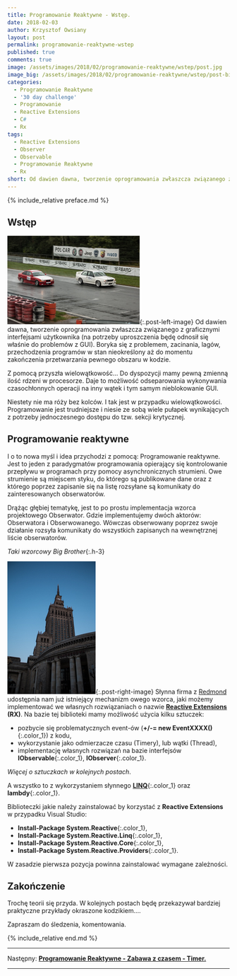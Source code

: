 ```yaml
---
title: Programowanie Reaktywne - Wstęp.
date: 2018-02-03
author: Krzysztof Owsiany
layout: post
permalink: programowanie-reaktywne-wstep
published: true
comments: true        
image: /assets/images/2018/02/programowanie-reaktywne/wstep/post.jpg
image_big: /assets/images/2018/02/programowanie-reaktywne/wstep/post-big.jpg
categories:
  - Programowanie Reaktywne
  - '30 day challenge'
  - Programowanie
  - Reactive Extensions
  - C#
  - Rx
tags:
  - Reactive Extensions
  - Observer
  - Observable
  - Programowanie Reaktywne
  - Rx
short: Od dawien dawna, tworzenie oprogramowania zwłaszcza związanego z graficznymi interfejsami użytkownika (na potrzeby uproszczenia będę odnosił się właśnie do problemów z GUI). Boryka się z problemem, zacinania...
---
```

{% include_relative preface.md %}

## Wstęp
[![Wyścig do sekcji krytycznej!][post]][post-big]{:.post-left-image}
Od dawien dawna, tworzenie oprogramowania zwłaszcza związanego z graficznymi interfejsami użytkownika (na potrzeby uproszczenia będę odnosił się właśnie do problemów z GUI). 
Boryka się z problemem, zacinania, lagów, przechodzenia programów w stan nieokreślony aż do momentu zakończenia przetwarzania pewnego obszaru w kodzie.

Z pomocą przyszła wielowątkowość... 
Do dyspozycji mamy pewną zmienną ilość rdzeni w procesorze. Daje to możliwość odseparowania wykonywania czasochłonnych operacji na inny wątek i tym samym nieblokowanie GUI.

Niestety nie ma róży bez kolców. I tak jest w przypadku wielowątkowości. Programowanie jest trudniejsze i niesie ze sobą wiele pułapek wynikających z potrzeby jednoczesnego dostępu do tzw. sekcji krytycznej.

## Programowanie reaktywne
I o to nowa myśl i idea przychodzi z pomocą: Programowanie reaktywne. 
Jest to jeden z paradygmatów programowania opierający się kontrolowanie przepływu w programach przy pomocy asynchronicznych strumieni. Owe strumienie są miejscem styku, do którego są publikowane dane oraz z którego poprzez zapisanie się na listę rozsyłane są komunikaty do zainteresowanych obserwatorów. 

Drążąc głębiej tematykę, jest to po prostu implementacja wzorca projektowego Obserwator. Gdzie implementujemy dwóch aktorów: Obserwatora i Obserwowanego. Wówczas obserwowany poprzez swoje działanie rozsyła komunikaty do wszystkich zapisanych na wewnętrznej liście obserwatorów.

*Taki wzorcowy Big Brother*{:.h-3}

[![Reactive Extensions!][image1]][image1-big]{:.post-right-image}
Słynna firma z [Redmond][ms] udostępnia nam już istniejący mechanizm owego wzorca, jaki możemy implementować we własnych rozwiązaniach o nazwie **[Reactive Extensions] (RX)**. Na bazie tej biblioteki mamy możliwość użycia kilku sztuczek:
* pozbycie się problematycznych event-ów (**+/-= new EventXXXX()**{:.color_1}) z kodu,
* wykorzystanie jako odmierzacze czasu (Timery), lub wątki (Thread),
* implementację własnych rozwiązań na bazie interfejsów **IObservable**{:.color_1}, **IObserver**{:.color_1}.

*Więcej o sztuczkach w kolejnych postach*.

A wszystko to z wykorzystaniem słynnego **[LINQ]**{:.color_1} oraz **lambdy**{:.color_1}.

Biblioteczki jakie należy zainstalować by korzystać z **Reactive Extensions** w przypadku Visual Studio:

* **Install-Package System.Reactive**{:.color_1},
* **Install-Package System.Reactive.Linq**{:.color_1},
* **Install-Package System.Reactive.Core**{:.color_1},
* **Install-Package System.Reactive.Providers**{:.color_1}.

W zasadzie pierwsza pozycja powinna zainstalować wymagane zależności.

## Zakończenie
Trochę teorii się przyda. W kolejnych postach będę przekazywał bardziej praktyczne przykłady okraszone kodzikiem....

Zapraszam do śledzenia, komentowania.

{% include_relative end.md %}

------
Następny: **[Programowanie Reaktywne - Zabawa z czasem - Timer.][next]**

------

[next]: {{site.url}}/programowanie-reaktywne-zabawa-z-czasem-timer

[post]: /assets/images/2018/02/programowanie-reaktywne/wstep/post.jpg
[post-big]: /assets/images/2018/02/programowanie-reaktywne/wstep/post-big.jpg

[image1]: /assets/images/2018/02/programowanie-reaktywne/wstep/image1.jpg
[image1-big]: /assets/images/2018/02/programowanie-reaktywne/wstep/image1-big.jpg

[linq]: https://msdn.microsoft.com/en-us/library/bb308959.aspx
[ms]: http://microsoft.com
[Reactive Extensions]: https://msdn.microsoft.com/en-us/library/hh242985(v=vs.103).aspx